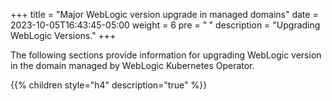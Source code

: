+++
title = "Major WebLogic version upgrade in managed domains"
date = 2023-10-05T16:43:45-05:00
weight = 6
pre = "<b> </b>"
description = "Upgrading WebLogic Versions."
+++


The following sections provide information for upgrading WebLogic version in the domain managed by WebLogic Kubernetes Operator.

{{% children style="h4" description="true" %}}
